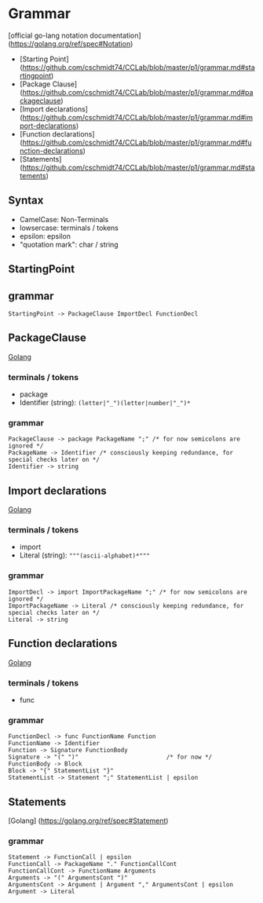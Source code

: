 # Grammar
[official go-lang notation documentation] (https://golang.org/ref/spec#Notation)
- [Starting Point] (https://github.com/cschmidt74/CCLab/blob/master/p1/grammar.md#startingpoint)
- [Package Clause] (https://github.com/cschmidt74/CCLab/blob/master/p1/grammar.md#packageclause)  
- [Import declarations] (https://github.com/cschmidt74/CCLab/blob/master/p1/grammar.md#import-declarations)
- [Function declarations] (https://github.com/cschmidt74/CCLab/blob/master/p1/grammar.md#function-declarations)
- [Statements] (https://github.com/cschmidt74/CCLab/blob/master/p1/grammar.md#statements)

## Syntax
- CamelCase: Non-Terminals
- lowsercase: terminals / tokens
- epsilon: epsilon
- "quotation mark": char / string

## StartingPoint

## grammar
```
StartingPoint -> PackageClause ImportDecl FunctionDecl
```

## PackageClause
[Golang](https://golang.org/ref/spec#PackageClause)
  
### terminals / tokens
- package
- Identifier (string): `(letter|"_")(letter|number|"_")*`
  
### grammar
```
PackageClause -> package PackageName ";" /* for now semicolons are ignored */
PackageName -> Identifier /* consciously keeping redundance, for special checks later on */
Identifier -> string  
```  

## Import declarations
[Golang](https://golang.org/ref/spec#ImportDecl)
  
### terminals / tokens
- import
- Literal (string): `"""(ascii-alphabet)*"""`
  
### grammar
```
ImportDecl -> import ImportPackageName ";" /* for now semicolons are ignored */
ImportPackageName -> Literal /* consciously keeping redundance, for special checks later on */
Literal -> string
```
## Function declarations
[Golang](https://golang.org/ref/spec#Function_declarations)
  
### terminals / tokens
- func

### grammar
```
FunctionDecl -> func FunctionName Function
FunctionName -> Identifier
Function -> Signature FunctionBody
Signature -> "(" ")"                         /* for now */
FunctionBody -> Block
Block -> "{" StatementList "}"
StatementList -> Statement ";" StatementList | epsilon 
```

## Statements
[Golang] (https://golang.org/ref/spec#Statement)

### grammar
```
Statement -> FunctionCall | epsilon
FunctionCall -> PackageName "." FunctionCallCont
FunctionCallCont -> FunctionName Arguments
Arguments -> "(" ArgumentsCont ")"
ArgumentsCont -> Argument | Argument "," ArgumentsCont | epsilon
Argument -> Literal 
```
